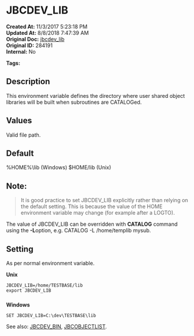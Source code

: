 # JBCDEV_LIB

**Created At:** 11/3/2017 5:23:18 PM  
**Updated At:** 8/8/2018 7:47:39 AM  
**Original Doc:** [jbcdev_lib](https://docs.jbase.com/41717-environment-variables/jbcdev_lib)  
**Original ID:** 284191  
**Internal:** No  

**Tags:**
<badge text='environment variables' vertical='middle' />

## Description

This environment variable defines the directory where user shared object libraries will be built when subroutines are CATALOGed.

## 


## Values

Valid file path.

## 


## Default

%HOME%\lib (Windows)
$HOME/lib (Unix)

## 


## Note:


> It is good practice to set JBCDEV\_LIB explicitly rather than relying on the default setting. This is because the value of the HOME environment variable may change (for example after a LOGTO).


The value of JBCDEV\_LIB can be overridden with **CATALOG** command using the **-L**option, e.g. CATALOG -L /home/templib mysub.



## Setting

As per normal environment variable.

**Unix**

```
JBCDEV_LIB=/home/TESTBASE/lib
export JBCDEV_LIB
```

### 


**Windows**

```
SET JBCDEV_LIB=C:\dev\TESTBASE\lib
```



See also: [JBCDEV\_BIN](./../jbcdev_bin), [JBCOBJECTLIST](./../jbcobjectlist).
